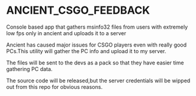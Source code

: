 # ANCIENT_CSGO_FEEDBACK


Console based app that gathers msinfo32 files from users with extremely low fps only in ancient and uploads it to a server

Ancient has caused major issues for CSGO players even with really good PCs.This utility will gather the PC info and upload it to my server.

The files will be sent to the devs as a pack so that they have easier time gathering PC data.

The source code will be released,but the server credentials will be wipped out from this repo for obvious reasons.


<DEPRECATED> <DEPRECATED>
